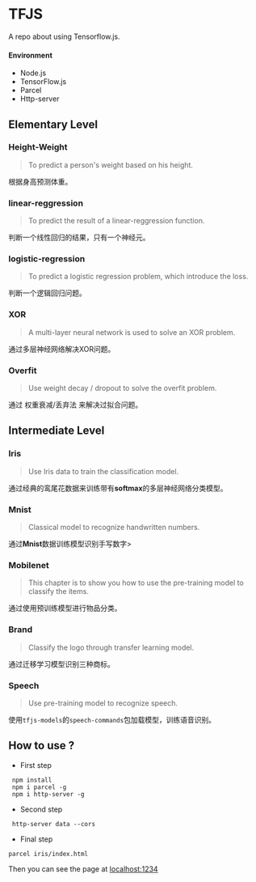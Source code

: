 # TFJS
A repo about using Tensorflow.js.

#### Environment
- Node.js
- TensorFlow.js 
- Parcel
- Http-server

## Elementary Level

### Height-Weight
> To predict a person's weight based on his height.

根据身高预测体重。

### linear-reggression
> To predict the result of a linear-reggression function.

判断一个线性回归的结果，只有一个神经元。

### logistic-regression
> To predict a logistic regression problem, which introduce the loss.

判断一个逻辑回归问题。

### XOR
> A multi-layer neural network is used to solve an XOR problem.

通过多层神经网络解决XOR问题。

### Overfit
> Use weight decay / dropout to solve the overfit problem.

通过 权重衰减/丢弃法 来解决过拟合问题。

## Intermediate Level

### Iris
> Use Iris data to train the classification model.

通过经典的鸾尾花数据来训练带有**softmax**的多层神经网络分类模型。

### Mnist
> Classical model to recognize handwritten numbers.

通过**Mnist**数据训练模型识别手写数字>

### Mobilenet
> This chapter is to show you how to use the pre-training model to classify the items.

通过使用预训练模型进行物品分类。

### Brand
> Classify the logo through transfer learning model.

通过迁移学习模型识别三种商标。

### Speech
> Use pre-training model to recognize speech.

使用`tfjs-models`的`speech-commands`包加载模型，训练语音识别。



## How to use ?
- First step
```
 npm install
 npm i parcel -g 
 npm i http-server -g
```

- Second step
```
 http-server data --cors
```

- Final step
```
parcel iris/index.html
```

Then you can see the page at [localhost:1234](http://localhost:1234)








